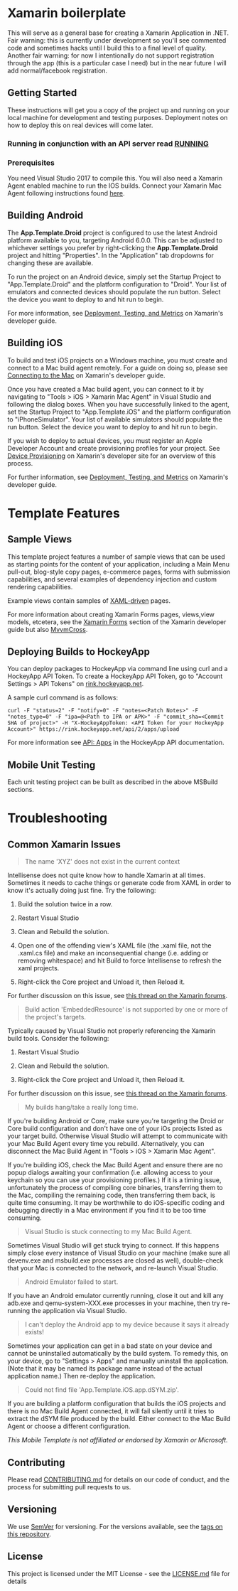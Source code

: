 # Xamarin boilerplate 

This will serve as a general base for creating a Xamarin Application in .NET. 
Fair warning: this is currently under development so you'll see commented code and sometimes hacks until I build this to a final level of quality. 
Another fair warning: for now I intentionally do not support registration through the app (this is a particular case I need) but in the near future I will add normal/facebook registration.
## Getting Started

These instructions will get you a copy of the project up and running on your local machine for development and testing purposes. Deployment notes on how to deploy this on real devices will come later.

### Running in conjunction with an API server read [RUNNING](https://github.com/CiBuildOrg/Xamarin-Starter/blob/master/RUNNING.md)

### Prerequisites

You need Visual Studio 2017 to compile this. 
You will also need a Xamarin Agent enabled machine to run the IOS builds. Connect your Xamarin Mac Agent following
instructions found [here](https://developer.xamarin.com/guides/ios/getting_started/installation/windows/connecting-to-mac/). 
## Building Android

The **App.Template.Droid** project is configured to use the latest Android platform available to you, targeting Android 6.0.0. This can be adjusted to whichever settings you prefer by right-clicking the **App.Template.Droid** project and hitting "Properties". In the "Application" tab dropdowns for changing these are available.

To run the project on an Android device, simply set the Startup Project to "App.Template.Droid" and the platform configuration to "Droid". Your list of emulators and connected devices should populate the run button. Select the device you want to deploy to and hit run to begin.

For more information, see [Deployment, Testing, and Metrics](https://developer.xamarin.com/guides/android/deployment,_testing,_and_metrics/) on Xamarin's developer guide.

## Building iOS

To build and test iOS projects on a Windows machine, you must create and connect to a Mac build agent remotely. For a guide on doing so, please see [Connecting to the Mac](https://developer.xamarin.com/guides/ios/getting_started/installation/windows/connecting-to-mac/) on Xamarin's developer guide.

Once you have created a Mac build agent, you can connect to it by navigating to "Tools > iOS > Xamarin Mac Agent" in Visual Studio and following the dialog boxes. When you have successfully linked to the agent, set the Startup Project to "App.Template.iOS" and the platform configuration to "iPhoneSimulator". Your list of available simulators should populate the run button. Select the device you want to deploy to and hit run to begin.

If you wish to deploy to actual devices, you must register an Apple Developer Account and create provisioning profiles for your project. See [Device Provisioning](https://developer.xamarin.com/guides/ios/getting_started/installation/device_provisioning/) on Xamarin's developer site for an overview of this process.

For further information, see [Deployment, Testing, and Metrics](https://developer.xamarin.com/guides/ios/deployment,_testing,_and_metrics/) on Xamarin's developer guide.

# Template Features

## Sample Views

This template project features a number of sample views that can be used as starting points for the content of your application, including a Main Menu pull-out, blog-style copy pages, e-commerce pages, forms with submission capabilities, and several examples of dependency injection and custom rendering capabilities.

Example views contain samples of [XAML-driven](https://developer.xamarin.com/guides/xamarin-forms/xaml/) pages.

For more information about creating Xamarin Forms pages, views,view models, etcetera, see the [Xamarin Forms](https://developer.xamarin.com/guides/xamarin-forms/) section of the Xamarin developer guide but also [MvvmCross](https://github.com/MvvmCross/MvvmCross).

## Deploying Builds to HockeyApp

You can deploy packages to HockeyApp via command line using curl and a HockeyApp API Token. To create a HockeyApp API Token, go to "Account Settings > API Tokens" on [rink.hockeyapp.net](https://rink.hockeyapp.net).

A sample curl command is as follows:

```shell
curl -F "status=2" -F "notify=0" -F "notes=<Patch Notes>" -F "notes_type=0" -F "ipa=@<Path to IPA or APK>" -F "commit_sha=<Commit SHA of project>" -H "X-HockeyAppToken: <API Token for your HockeyApp Account>" https://rink.hockeyapp.net/api/2/apps/upload
```

For more information see [API: Apps](https://support.hockeyapp.net/kb/api/api-apps#upload-app) in the HockeyApp API documentation.

## Mobile Unit Testing

Each unit testing project can be built as described in the above MSBuild sections.

# Troubleshooting

## Common Xamarin Issues

>The name 'XYZ' does not exist in the current context

Intellisense does not quite know how to handle Xamarin at all times. Sometimes it needs to cache things or generate code from XAML in order to know it's actually doing just fine. Try the following:

1. Build the solution twice in a row.

2. Restart Visual Studio

3. Clean and Rebuild the solution.

4. Open one of the offending view's XAML file (the .xaml file, not the .xaml.cs file) and make an inconsequential change (i.e. adding or removing whitespace) and hit Build to force Intellisense to refresh the xaml projects.

5. Right-click the Core project and Unload it, then Reload it.

For further discussion on this issue, see [this thread on the Xamarin forums](https://forums.xamarin.com/discussion/62671/initializecomponent-does-not-exist-in-the-current-context-error).

>Build action 'EmbeddedResource' is not supported by one or more of the project's targets.

Typically caused by Visual Studio not properly referencing the Xamarin build tools. Consider the following:

1. Restart Visual Studio

2. Clean and Rebuild the solution.

3. Right-click the Core project and Unload it, then Reload it.

For further discussion on this issue, see [this thread on the Xamarin forums](https://forums.xamarin.com/discussion/56559/vs-2015-errors-on-sample-projects).

>My builds hang/take a really long time.

If you're building Android or Core, make sure you're targeting the Droid or Core build configuration and don't have one of your iOs projects listed as your target build. Otherwise Visual Studio will attempt to communicate with your Mac Build Agent every time you rebuild. Alternatively, you can disconnect the Mac Build Agent in "Tools > iOS > Xamarin Mac Agent".

If you're building iOS, check the Mac Build Agent and ensure there are no popup dialogs awaiting your confirmation (i.e. allowing access to your keychain so you can use your provisioning profiles.) If it is a timing issue, unfortunately the process of compiling core binaries, transferring them to the Mac, compiling the remaining code, then transferring them back, is quite time consuming. It may be worthwhile to do iOS-specific coding and debugging directly in a Mac environment if you find it to be too time consuming.

>Visual Studio is stuck connecting to my Mac Build Agent.

Sometimes Visual Studio will get stuck trying to connect. If this happens simply close every instance of Visual Studio on your machine (make sure all devenv.exe and msbuild.exe processes are closed as well), double-check that your Mac is connected to the network, and re-launch Visual Studio.

>Android Emulator failed to start.

If you have an Android emulator currently running, close it out and kill any adb.exe and qemu-system-XXX.exe processes in your machine, then try re-running the application via Visual Studio.

>I can't deploy the Android app to my device because it says it already exists!

Sometimes your application can get in a bad state on your device and cannot be uninstalled automatically by the build system. To remedy this, on your device, go to "Settings > Apps" and manually uninstall the application. (Note that it may be named its package name instead of the actual application name.) Then re-deploy the application.

>Could not find file 'App.Template.iOS.app.dSYM.zip'.

If you are building a platform configuration that builds the iOS projects and there is no Mac Build Agent connected, it will fail silently until it tries to extract the dSYM file produced by the build. Either connect to the Mac Build Agent or choose a different configuration.

*This Mobile Template is not affiliated or endorsed by Xamarin or Microsoft.*

## Contributing

Please read [CONTRIBUTING.md](https://github.com/CiBuildOrg/Xamarin-Starter/blob/master/CONTRIBUTING.md) for details on our code of conduct, and the process for submitting pull requests to us.

## Versioning

We use [SemVer](http://semver.org/) for versioning. For the versions available, see the [tags on this repository](https://github.com/CiBuildOrg/Xamarin-Starter/tags). 

## License

This project is licensed under the MIT License - see the [LICENSE.md](LICENSE.md) file for details
